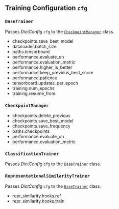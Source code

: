 ## Training Configuration ``cfg``


### ``BaseTrainer``

Passes *DictConfig* ``cfg`` to the [``CheckpointManager``](#checkpointmanager) class.

* checkpoints.save_best_model
* dataloader.batch_size
* paths.tensorboard
* performance.evaluate_on
* performance.evaluation_metric
* performance.higher_is_better
* performance.keep_previous_best_score
* performance.patience
* tensorboard.updates_per_epoch
* training.num_epochs
* training.resume_from


### ``CheckpointManager``

* checkpoints.delete_previous
* checkpoints.save_best_model
* checkpoints.save_frequency
* paths.checkpoints
* performance.evaluate_on
* performance.evaluation_metric


### ``ClassificationTrainer``

Passes *DictConfig* ``cfg`` to the [``BaseTrainer``](#basetrainer) class.


### ``RepresentationalSimilarityTrainer``

Passes *DictConfig* ``cfg`` to the [``BaseTrainer``](#basetrainer) class.

* repr_similarity.hooks.ref
* repr_similarity.hooks.train
